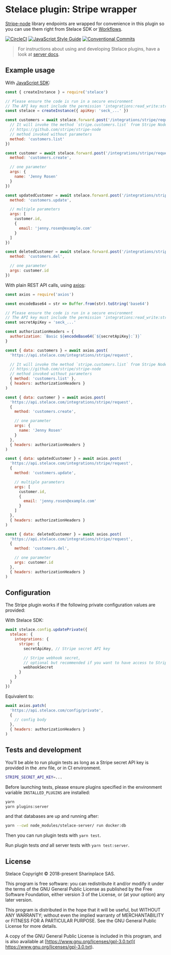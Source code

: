 # Stelace plugin: Stripe wrapper

[Stripe-node](
  https://github.com/stripe/stripe-node
) library endpoints are wrapped for convenience in this plugin so you can use them right from Stelace SDK or [Workflows](
  https://stelace.com/docs/command/workflows
).

[![CircleCI](https://circleci.com/gh/stelace/stelace-stripe.svg?style=svg)](https://circleci.com/gh/stelace/stelace-stripe)
[![JavaScript Style Guide](https://img.shields.io/badge/code_style-standard-yellow.svg)](https://standardjs.com)
[![Conventional Commits](https://img.shields.io/badge/Conventional%20Commits-1.0.0-yellow.svg)](https://conventionalcommits.org)

> For instructions about using and developing Stelace plugins, have a look at [server docs](https://github.com/stelace/stelace/blob/dev/docs/plugins.md).

## Example usage

With [JavaScript SDK](https://github.com/stelace/stelace.js):

```js
const { createInstance } = require('stelace')

// Please ensure the code is run in a secure environment
// The API key must include the permission 'integrations:read_write:stripe'
const stelace = createInstance({ apiKey: 'seck_...' })

const customers = await stelace.forward.post('/integrations/stripe/request', {
  // It will invoke the method `stripe.customers.list` from Stripe Node.js SDK
  // https://github.com/stripe/stripe-node
  // method invoked without parameters
  method: 'customers.list'
})

const customer = await stelace.forward.post('/integrations/stripe/request', {
  method: 'customers.create',

  // one parameter
  args: {
    name: 'Jenny Rosen'
  }
})

const updatedCustomer = await stelace.forward.post('/integrations/stripe/request', {
  method: 'customers.update',

  // multiple parameters
  args: [
    customer.id,
    {
      email: 'jenny.rosen@example.com'
    }
  ]
})

const deletedCustomer = await stelace.forward.post('/integrations/stripe/request', {
  method: 'customers.del',

  // one parameter
  args: customer.id
})
```

With plain REST API calls, using [axios](https://github.com/axios/axios):

```js
const axios = require('axios')

const encodeBase64 = str => Buffer.from(str).toString('base64')

// Please ensure the code is run in a secure environment
// The API key must include the permission 'integrations:read_write:stripe'
const secretApiKey = 'seck_...'

const authorizationHeaders = {
  authorization: `Basic ${encodeBase64(`${secretApiKey}:`)}`
}

const { data: customers } = await axios.post(
  'https://api.stelace.com/integrations/stripe/request',

  // It will invoke the method `stripe.customers.list` from Stripe Node.js SDK
  // https://github.com/stripe/stripe-node
  // method invoked without parameters
  { method: 'customers.list' },
  { headers: authorizationHeaders }
)

const { data: customer } = await axios.post(
  'https://api.stelace.com/integrations/stripe/request',
  {
    method: 'customers.create',

    // one parameter
    args: {
      name: 'Jenny Rosen'
    }
  },
  { headers: authorizationHeaders }
)

const { data: updatedCustomer } = await axios.post(
  'https://api.stelace.com/integrations/stripe/request',
  {
    method: 'customers.update',

    // multiple parameters
    args: [
      customer.id,
      {
        email: 'jenny.rosen@example.com'
      }
    ]
  },
  { headers: authorizationHeaders }
)

const { data: deletedCustomer } = await axios.post(
  'https://api.stelace.com/integrations/stripe/request',
  {
    method: 'customers.del',

    // one parameter
    args: customer.id
  },
  { headers: authorizationHeaders }
)
```

## Configuration

The Stripe plugin works if the following private configuration values are provided:

With Stelace SDK:

```js
await stelace.config.updatePrivate({
  stelace: {
    integrations: {
      stripe: {
        secretApiKey, // Stripe secret API key

        // Stripe webhook secret,
        // optional but recommended if you want to have access to Stripe events within Stelace
        webhookSecret
      }
    }
  }
})
```

Equivalent to:

```js
await axios.patch(
  'https://api.stelace.com/config/private',
  {
    // config body
  },
  { headers: authorizationHeaders }
)
```

## Tests and development

You’ll be able to run plugin tests as long as a Stripe secret API key is provided in the .env file, or in CI environment.

```sh
STRIPE_SECRET_API_KEY=...
```

Before launching tests, please ensure plugins specified in the environment variable `INSTALLED_PLUGINS` are installed:

```sh
yarn
yarn plugins:server
```

and that databases are up and running after:

```sh
yarn --cwd node_modules/stelace-server/ run docker:db
```

Then you can run plugin tests with `yarn test`.

Run plugin tests _and_ all server tests with `yarn test:server`.

## License

Stelace Copyright © 2018-present Sharinplace SAS.

This program is free software: you can redistribute it and/or modify
it under the terms of the GNU General Public License as published by
the Free Software Foundation, either version 3 of the License, or
(at your option) any later version.

This program is distributed in the hope that it will be useful,
but WITHOUT ANY WARRANTY; without even the implied warranty of
MERCHANTABILITY or FITNESS FOR A PARTICULAR PURPOSE. See the
GNU General Public License for more details.

A copy of the GNU General Public License is included in this program,
and is also available at [https://www.gnu.org/licenses/gpl-3.0.txt](
  https://www.gnu.org/licenses/gpl-3.0.txt).
